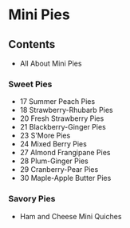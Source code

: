 # Mini Pies
## Contents
- All About Mini Pies
### Sweet Pies
- 17 Summer Peach Pies
- 18 Strawberry-Rhubarb Pies
- 20 Fresh Strawberry Pies
- 21 Blackberry-Ginger Pies
- 23 S'More Pies
- 24 Mixed Berry Pies
- 27 Almond Frangipane Pies
- 28 Plum-Ginger Pies
- 29 Cranberry-Pear Pies
- 30 Maple-Apple Butter Pies
### Savory Pies
- Ham and Cheese Mini Quiches
